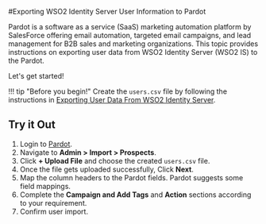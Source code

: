 #Exporting WSO2 Identity Server User Information to Pardot

Pardot is a software as a service (SaaS) marketing automation platform by SalesForce offering email automation,
targeted email campaigns, and lead management for B2B sales and marketing organizations. This topic provides 
instructions on exporting user data from WSO2 Identity Server (WSO2 IS) to the Pardot. 

Let's get started!

!!! tip "Before you begin!"
    Create the `users.csv` file by following the instructions in 
    [Exporting User Data From WSO2 Identity Server]({{base_path}}/guides/identity-lifecycles/sync-account-overview).

## Try it Out

1. Login to [Pardot](https://pi.pardot.com/).
2. Navigate to **Admin > Import > Prospects**.
    <!--![import-prospect-in-paradot]({{base_path}}/assets/img/tutorials/import-prospect-in-paradot.png) -->
3. Click **+ Upload File** and choose the created `users.csv` file.
    <!--![upload-file-in-paradot]({{base_path}}/assets/img/tutorials/upload-file-in-paradot.png) -->
4. Once the file gets uploaded successfully, Click **Next**.
   <!-- ![proceed-after-file-uploading-paradot]({{base_path}}/assets/img/tutorials/proceed-after-file-uploading-paradot.png) -->
5. Map the column headers to the Pardot fields. Pardot suggests some field mappings.
   <!-- ![map-fields-in-pardot]({{base_path}}/assets/img/tutorials/map-fields-in-pardot.png) -->
6. Complete the **Campaign and Add Tags** and **Action** sections according to your requirement.
7. Confirm user import.
